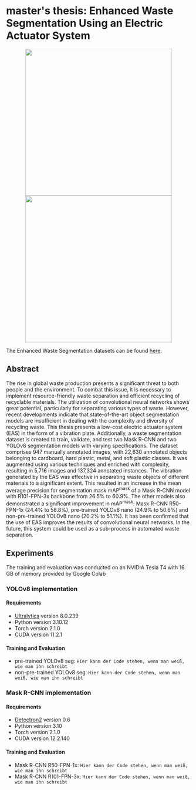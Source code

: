 # master's thesis: Enhanced Waste Segmentation Using an Electric Actuator System

<p align="center">
  <img src="https://github.com/sauermart/Enhanced-Waste-Segmentation/assets/67053833/bf9e40bf-4fef-4469-b5d0-e5673e6465c2" width="400" height="400"/> <img src="https://github.com/sauermart/Enhanced-Waste-Segmentation/assets/67053833/ce8e81b8-996e-48bb-b937-f3954d952164" width="400" height="400"/>
</p>

The Enhanced Waste Segmentation datasets can be found [here](https://zenodo.org/records/10651399).

## Abstract

The rise in global waste production presents a significant threat to both people and the environment. To combat this issue, it is necessary to implement resource-friendly waste separation and efficient recycling of recyclable materials. The utilization of convolutional neural networks shows great potential, particularly for separating various types of waste. However, recent developments indicate that state-of-the-art object segmentation models are insufficient in dealing with the complexity and diversity of recycling waste. This thesis presents a low-cost electric actuator system (EAS) in the form of a vibration plate. Additionally, a waste segmentation dataset is created to train, validate, and test two Mask R-CNN and two YOLOv8 segmentation models with varying specifications. The dataset comprises 947 manually annotated images, with 22,630 annotated objects belonging to cardboard, hard plastic, metal, and soft plastic classes. It was augmented using various techniques and enriched with complexity, resulting in 5,716 images and 137,324 annotated instances. The vibration generated by the EAS was effective in separating waste objects of different materials to a significant extent. This resulted in an increase in the mean average precision for segmentation mask 
mAP<sup>mask</sup> of a Mask R-CNN model with R101-FPN-3x backbone from 26.5% to 60.9%. The other models also demonstrated a significant improvement in mAP<sup>mask</sup>: Mask R-CNN R50-FPN-1x (24.4% to 58.8%), pre-trained YOLOv8 nano (24.9% to 50.6%) and non-pre-trained YOLOv8 nano (20.2% to 51.1%). It has been confirmed that the use of EAS improves the results of convolutional neural networks. In the future, this system could be used as a sub-process in automated waste separation.

## Experiments
The training and evaluation was conducted on an NVIDIA Tesla T4 with 16 GB of memory provided by Google Colab

### YOLOv8 implementation

#### Requirements

- [Ultralytics](https://github.com/ultralytics/ultralytics) version 8.0.239
- Python version 3.10.12
- Torch version 2.1.0
- CUDA version 11.2.1

#### Training and Evaluation

- pre-trained YOLOv8 seg: ```Hier kann der Code stehen, wenn man weiß, wie man ihn schreibt ```
- non-pre-trained YOLOv8 seg: ```Hier kann der Code stehen, wenn man weiß, wie man ihn schreibt ```

### Mask R-CNN implementation

#### Requirements

- [Detectron2](https://github.com/facebookresearch/detectron2) version 0.6
- Python version 3.10
- Torch version 2.1.0
- CUDA version 12.2.140

#### Training and Evaluation

- Mask R-CNN R50-FPN-1x: ```Hier kann der Code stehen, wenn man weiß, wie man ihn schreibt ```
- Mask R-CNN R101-FPN-3x: ```Hier kann der Code stehen, wenn man weiß, wie man ihn schreibt ```

